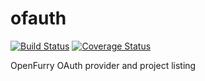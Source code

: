 # ofauth

[![Build Status](https://travis-ci.org/OpenFurry/ofauth.svg?branch=master)](https://travis-ci.org/OpenFurry/ofauth) [![Coverage Status](https://coveralls.io/repos/github/OpenFurry/ofauth/badge.svg)](https://coveralls.io/github/OpenFurry/ofauth)

OpenFurry OAuth provider and project listing
